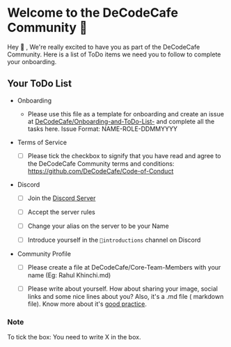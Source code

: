 # Welcome to the DeCodeCafe Community 🎉 
 
Hey 👋 ,
We're really excited to have you as part of the DeCodeCafe Community. Here is a list of ToDo items we need you to follow to complete your onboarding.

## Your ToDo List

- Onboarding
  - Please use this file as a template for onboarding and create an issue at [DeCodeCafe/Onboarding-and-ToDo-List-](https://github.com/DeCodeCafe/Onboarding-and-ToDo-List-/issues) and complete all the tasks here.
   Issue Format: NAME-ROLE-DDMMYYYY

- Terms of Service
  - [ ] Please tick the checkbox to signify that you have read and agree to the DeCodeCafe Community terms and conditions: https://github.com/DeCodeCafe/Code-of-Conduct

- Discord
  - [ ] Join the [Discord Server](https://discord.gg/4ScQzUQc35)
  - [ ] Accept the server rules
  - [ ] Change your alias on the server to be your Name
  - [ ] Introduce yourself in the `🌱introductions` channel on Discord
  

- Community Profile

  - [ ] Please create a file at DeCodeCafe/Core-Team-Members with your name (Eg: Rahul Khinchi.md)
  - [ ] Please write about yourself. How about sharing your image, social links and some nice lines about you? Also, it's a .md file ( markdown file). Know more about it's [good practice](https://docs.github.com/en/get-started/writing-on-github/getting-started-with-writing-and-formatting-on-github/basic-writing-and-formatting-syntax).


### Note
To tick the box: You need to write X in the box. 
